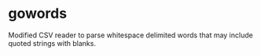 # gowords
Modified CSV reader to parse whitespace delimited words that may include quoted strings with blanks.
